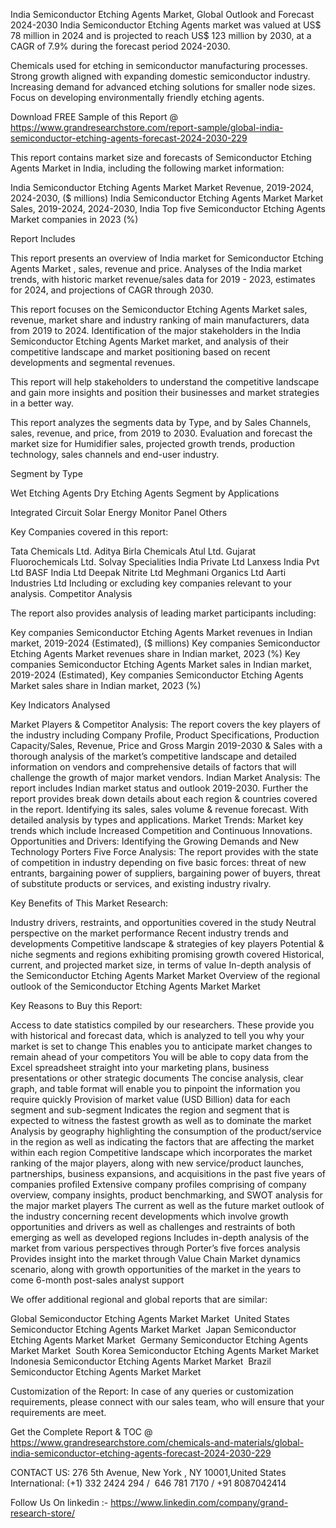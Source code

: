 India Semiconductor Etching Agents Market, Global Outlook and Forecast 2024-2030
India Semiconductor Etching Agents market was valued at US$ 78 million in 2024 and is projected to reach US$ 123 million by 2030, at a CAGR of 7.9% during the forecast period 2024-2030.

Chemicals used for etching in semiconductor manufacturing processes. Strong growth aligned with expanding domestic semiconductor industry. Increasing demand for advanced etching solutions for smaller node sizes. Focus on developing environmentally friendly etching agents.

Download FREE Sample of this Report @ https://www.grandresearchstore.com/report-sample/global-india-semiconductor-etching-agents-forecast-2024-2030-229

This report contains market size and forecasts of Semiconductor Etching Agents Market in India, including the following market information:

India Semiconductor Etching Agents Market Market Revenue, 2019-2024, 2024-2030, ($ millions)
India Semiconductor Etching Agents Market Market Sales, 2019-2024, 2024-2030,
India Top five Semiconductor Etching Agents Market companies in 2023 (%)

Report Includes

This report presents an overview of India market for Semiconductor Etching Agents Market , sales, revenue and price. Analyses of the India market trends, with historic market revenue/sales data for 2019 - 2023, estimates for 2024, and projections of CAGR through 2030.

This report focuses on the Semiconductor Etching Agents Market sales, revenue, market share and industry ranking of main manufacturers, data from 2019 to 2024. Identification of the major stakeholders in the India Semiconductor Etching Agents Market market, and analysis of their competitive landscape and market positioning based on recent developments and segmental revenues.

This report will help stakeholders to understand the competitive landscape and gain more insights and position their businesses and market strategies in a better way.

This report analyzes the segments data by Type, and by Sales Channels, sales, revenue, and price, from 2019 to 2030. Evaluation and forecast the market size for Humidifier sales, projected growth trends, production technology, sales channels and end-user industry.

Segment by Type

Wet Etching Agents
Dry Etching Agents
Segment by Applications

Integrated Circuit
Solar Energy
Monitor Panel
Others

Key Companies covered in this report:

Tata Chemicals Ltd.
Aditya Birla Chemicals
Atul Ltd.
Gujarat Fluorochemicals Ltd.
Solvay Specialities India Private Ltd
Lanxess India Pvt Ltd
BASF India Ltd
Deepak Nitrite Ltd
Meghmani Organics Ltd
Aarti Industries Ltd
Including or excluding key companies relevant to your analysis.
Competitor Analysis

The report also provides analysis of leading market participants including:

Key companies Semiconductor Etching Agents Market revenues in Indian market, 2019-2024 (Estimated), ($ millions)
Key companies Semiconductor Etching Agents Market revenues share in Indian market, 2023 (%)
Key companies Semiconductor Etching Agents Market sales in Indian market, 2019-2024 (Estimated),
Key companies Semiconductor Etching Agents Market sales share in Indian market, 2023 (%)

Key Indicators Analysed

Market Players & Competitor Analysis: The report covers the key players of the industry including Company Profile, Product Specifications, Production Capacity/Sales, Revenue, Price and Gross Margin 2019-2030 & Sales with a thorough analysis of the market’s competitive landscape and detailed information on vendors and comprehensive details of factors that will challenge the growth of major market vendors.
Indian Market Analysis: The report includes Indian market status and outlook 2019-2030. Further the report provides break down details about each region & countries covered in the report. Identifying its sales, sales volume & revenue forecast. With detailed analysis by types and applications.
Market Trends: Market key trends which include Increased Competition and Continuous Innovations.
Opportunities and Drivers: Identifying the Growing Demands and New Technology
Porters Five Force Analysis: The report provides with the state of competition in industry depending on five basic forces: threat of new entrants, bargaining power of suppliers, bargaining power of buyers, threat of substitute products or services, and existing industry rivalry.

Key Benefits of This Market Research:

Industry drivers, restraints, and opportunities covered in the study
Neutral perspective on the market performance
Recent industry trends and developments
Competitive landscape & strategies of key players
Potential & niche segments and regions exhibiting promising growth covered
Historical, current, and projected market size, in terms of value
In-depth analysis of the Semiconductor Etching Agents Market Market
Overview of the regional outlook of the Semiconductor Etching Agents Market Market

Key Reasons to Buy this Report:

Access to date statistics compiled by our researchers. These provide you with historical and forecast data, which is analyzed to tell you why your market is set to change
This enables you to anticipate market changes to remain ahead of your competitors
You will be able to copy data from the Excel spreadsheet straight into your marketing plans, business presentations or other strategic documents
The concise analysis, clear graph, and table format will enable you to pinpoint the information you require quickly
Provision of market value (USD Billion) data for each segment and sub-segment
Indicates the region and segment that is expected to witness the fastest growth as well as to dominate the market
Analysis by geography highlighting the consumption of the product/service in the region as well as indicating the factors that are affecting the market within each region
Competitive landscape which incorporates the market ranking of the major players, along with new service/product launches, partnerships, business expansions, and acquisitions in the past five years of companies profiled
Extensive company profiles comprising of company overview, company insights, product benchmarking, and SWOT analysis for the major market players
The current as well as the future market outlook of the industry concerning recent developments which involve growth opportunities and drivers as well as challenges and restraints of both emerging as well as developed regions
Includes in-depth analysis of the market from various perspectives through Porter’s five forces analysis
Provides insight into the market through Value Chain
Market dynamics scenario, along with growth opportunities of the market in the years to come
6-month post-sales analyst support

We offer additional regional and global reports that are similar:

Global Semiconductor Etching Agents Market Market 
United States Semiconductor Etching Agents Market Market 
Japan Semiconductor Etching Agents Market Market 
Germany Semiconductor Etching Agents Market Market 
South Korea Semiconductor Etching Agents Market Market 
Indonesia Semiconductor Etching Agents Market Market 
Brazil Semiconductor Etching Agents Market Market

Customization of the Report: In case of any queries or customization requirements, please connect with our sales team, who will ensure that your requirements are meet.

Get the Complete Report & TOC @ https://www.grandresearchstore.com/chemicals-and-materials/global-india-semiconductor-etching-agents-forecast-2024-2030-229

CONTACT US:
276 5th Avenue, New York , NY 10001,United States
International: (+1) 332 2424 294 /  646 781 7170 / +91 8087042414

Follow Us On linkedin :- https://www.linkedin.com/company/grand-research-store/
